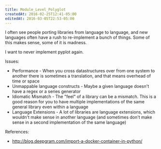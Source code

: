 ```yaml
---
title: Module_Level_Polyglot
createdAt: 2016-02-25T12:41-05:00
editedAt: 2016-03-05T22:53-05:00
---
```


I often see people porting libraries from language to language, and new languages often have a rush to re-implement a bunch of things. Some of this makes sense, some of it is madness.

I want to never implement pyplot again.

Issues:
* Performance - When you cross datastructures over from one system to another there is sometimes a translation, and that means overhead of time or space
* Unmappable language constructs - Maybe a given language doesn't have a regex or a series generator
* Idiomatic Mismatch - The "feel" of a library can be a mismatch. This is a good reason for you to have multiple implementations of the same general library even within a language
* Language Extensions - A lot of libraries are language extensions, which wouldn't make sense in another language (and sometimes don't make sense in a second implementation of the same language)

References:
* http://blog.deepgram.com/import-a-docker-container-in-python/


